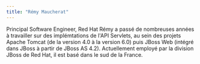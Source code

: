 ```yaml
---
title: "Rémy Maucherat"
---
```


Principal Software Engineer, Red Hat Rémy a passé de nombreuses années à
travailler sur des implémtations de l'API Servlets, au sein des projets
Apache Tomcat (de la version 4.0 à la version 6.0) puis JBoss Web
(intégré dans JBoss à partir de JBoss AS 4.2). Actuellement employé par
la division JBoss de Red Hat, il est basé dans le sud de la France.  
  
